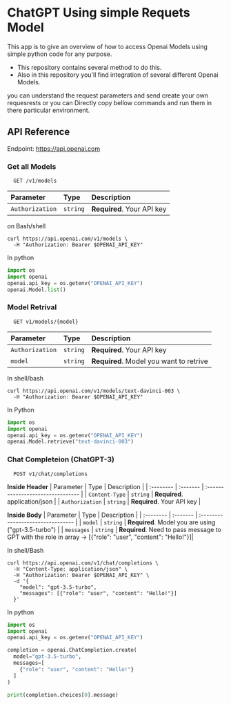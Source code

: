 
# ChatGPT Using simple Requets Model

This app is to give an overview of how to access Openai Models using simple python code for any purpose.

- This repository contains several method to do this.
- Also in this repository you'll find integration of several different Openai Models.

you can understand the request parameters and send create your own requesrests or you can Directly copy bellow commands and run them in there particular environment.
## API Reference
Endpoint: https://api.openai.com

### Get all Models

```http
  GET /v1/models
```

| Parameter | Type     | Description                |
| :-------- | :------- | :------------------------- |
| `Authorization` | `string` | **Required**. Your API key |

on Bash/shell
```shell
curl https://api.openai.com/v1/models \
  -H "Authorization: Bearer $OPENAI_API_KEY"
```

In python
```python
import os
import openai
openai.api_key = os.getenv("OPENAI_API_KEY")
openai.Model.list()
```

### Model Retrival

```http
  GET v1/models/{model}
```

| Parameter | Type     | Description                |
| :-------- | :------- | :------------------------- |
| `Authorization` | `string` | **Required**. Your API key |
| `model` | `string` | **Required**. Model you want to retrive |

In shell/bash
```shell
curl https://api.openai.com/v1/models/text-davinci-003 \
  -H "Authorization: Bearer $OPENAI_API_KEY"
```

In Python
```python
import os
import openai
openai.api_key = os.getenv("OPENAI_API_KEY")
openai.Model.retrieve("text-davinci-003")
```

### Chat Completeion (ChatGPT-3)

```http
  POST v1/chat/completions
```
**Inside Header**
| Parameter | Type     | Description                       |
| :-------- | :------- | :-------------------------------- |
| `Content-Type`  | `string` | **Required**. application/json |
| `Authorization` | `string` | **Required**. Your API key | 

**Inside Body**
| Parameter | Type     | Description                       |
| :-------- | :------- | :-------------------------------- |
| `model`  | `string` | **Required**. Model you are using ("gpt-3.5-turbo") |
| `messages` | `string` | **Required**. Need to pass message to GPT with the role in array -> [{"role": "user", "content": "Hello!"}]| 

In shell/Bash
```shell
curl https://api.openai.com/v1/chat/completions \
  -H "Content-Type: application/json" \
  -H "Authorization: Bearer $OPENAI_API_KEY" \
  -d '{
    "model": "gpt-3.5-turbo",
    "messages": [{"role": "user", "content": "Hello!"}]
  }'
```

In python
```python
import os
import openai
openai.api_key = os.getenv("OPENAI_API_KEY")

completion = openai.ChatCompletion.create(
  model="gpt-3.5-turbo",
  messages=[
    {"role": "user", "content": "Hello!"}
  ]
)

print(completion.choices[0].message)

```


